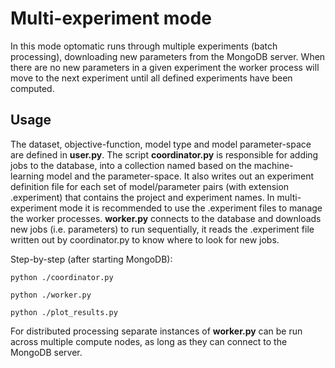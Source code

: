 # Multi-experiment mode
In this mode optomatic runs through multiple experiments (batch processing), downloading new parameters from the MongoDB server. When there are no new parameters in a given experiment the worker process will move to the next experiment until all defined experiments have been computed.

## Usage
The dataset, objective-function, model type and model parameter-space are defined in **user.py**. The script **coordinator.py** is responsible for adding jobs to the database, into a collection named based on the machine-learning model and the parameter-space. It also writes out an experiment definition file for each set of model/parameter pairs (with extension .experiment) that contains the project and experiment names. In multi-experiment mode it is recommended to use the .experiment files to manage the worker processes. **worker.py** connects to the database and downloads new jobs (i.e. parameters) to run sequentially, it reads the .experiment file written out by coordinator.py to know where to look for new jobs.

Step-by-step (after starting MongoDB):

    python ./coordinator.py
    
    python ./worker.py
    
    python ./plot_results.py
    
For distributed processing separate instances of **worker.py** can be run across multiple compute nodes, as long as they can connect to the MongoDB server.

